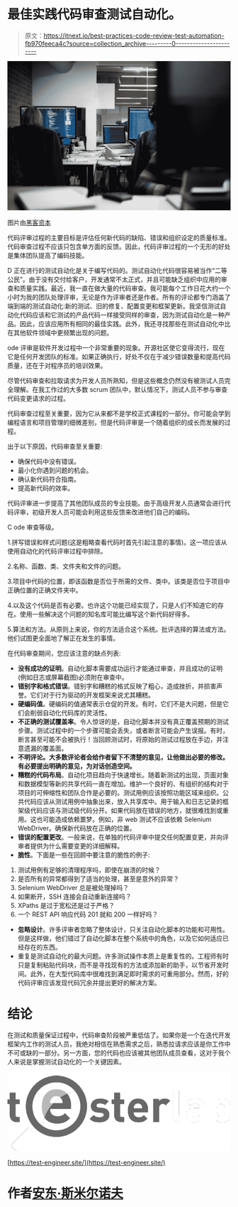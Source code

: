 # 最佳实践代码审查测试自动化。

> 原文：<https://itnext.io/best-practices-code-review-test-automation-fb970feeca4c?source=collection_archive---------0----------------------->

![](img/2d69033b7a5cc15562f62a0120101a10.png)

图片由[黑客资本](https://unsplash.com/photos/uv5_bsypFUM)

代码评审过程的主要目标是评估任何新代码的缺陷、错误和组织设定的质量标准。代码审查过程不应该只包含单方面的反馈。因此，代码评审过程的一个无形的好处是集体团队提高了编码技能。

D 正在进行的测试自动化是关于编写代码的。测试自动化代码很容易被当作“二等公民”。由于没有交付给客户，开发通常不太正式，并且可能缺乏组织中应用的审查和质量实践。最近，我一直在做大量的代码审查。我可能每个工作日花大约一个小时为我的团队处理评审，无论是作为评审者还是作者。所有的评论都专门涵盖了端到端的测试自动化:新的测试、旧的修复、配置变更和框架更新。我坚信测试自动化代码应该和它测试的产品代码一样接受同样的审查，因为测试自动化是一种产品。因此，应该应用所有相同的最佳实践。此外，我还寻找那些在测试自动化中比在其他软件领域中更频繁出现的问题。

ode 评审是软件开发过程中一个非常重要的现象。开源社区使它变得流行，现在它是任何开发团队的标准。如果正确执行，好处不仅在于减少错误数量和提高代码质量，还在于对程序员的培训效果。

尽管代码审查和拉取请求为开发人员所熟知，但是这些概念仍然没有被测试人员完全理解。在我工作过的大多数 scrum 团队中，默认情况下，测试人员不参与审查代码变更请求的过程。

代码审查过程至关重要，因为它从来都不是学校正式课程的一部分。你可能会学到编程语言和项目管理的细微差别，但是代码评审是一个随着组织的成长而发展的过程。

出于以下原因，代码审查至关重要:

*   确保代码中没有错误。
*   最小化你遇到问题的机会。
*   确认新代码符合指南。
*   提高新代码的效率。

代码评审进一步提高了其他团队成员的专业技能。由于高级开发人员通常会进行代码评审，初级开发人员可能会利用这些反馈来改进他们自己的编码。

C ode 审查等级。

1.拼写错误和样式问题(这是粗略查看代码时首先引起注意的事情)。这一项应该从使用自动化的代码评审过程中排除。

2.名称、函数、类、文件夹和文件的问题。

3.项目中代码的位置，即该函数是否位于所需的文件、类中。该类是否位于项目中正确位置的正确文件夹中。

4.以及这个代码是否有必要。也许这个功能已经实现了，只是人们不知道它的存在。使用一些解决这个问题的知名库可能比编写这个新代码好得多。

5.算法和方法。从原则上来说，你的方法适合这个系统。批评选择的算法或方法。他们试图更全面地了解正在发生的事情。

在代码审查期间，您应该注意的缺点列表:

*   **没有成功的证明**。自动化脚本需要成功运行才能通过审查，并且成功的证明(例如日志或屏幕截图)必须附在审查中。
*   **错别字和格式错误**。错别字和糟糕的格式反映了粗心，造成挫折，并损害声誉。它们对于行为驱动的开发框架来说尤其糟糕。
*   **硬编码值**。硬编码的值通常表示仓促的开发。有时，它们不是大问题，但是它们会削弱自动化代码库的灵活性。
*   **不正确的测试覆盖率**。令人惊讶的是，自动化脚本并没有真正覆盖预期的测试步骤。测试过程中的一个步骤可能会丢失，或者断言可能会产生误报。有时，断言甚至可能不会被执行！当回顾测试时，将原始的测试过程放在手边，并注意遗漏的覆盖面。
*   **不明评论。大多数评论者会给作者留下不清楚的意见，让他做出必要的修改。有必要提出明确的意见，为对话创造空间。**
*   **糟糕的代码布局**。自动化项目趋向于快速增长。随着新测试的出现，页面对象和数据模型等新的共享代码一直在增加。维护一个良好的、有组织的结构对于项目的可伸缩性和团队合作是必要的。测试用例应该按照功能区域来组织。公共代码应该从测试用例中抽象出来，放入共享库中。用于输入和日志记录的框架级代码应该与测试级代码分开。如果代码放在错误的地方，就很难找到或重用。这也可能造成依赖噩梦。例如，非 web 测试不应该依赖 Selenium WebDriver。确保新代码放在正确的位置。
*   **错误的配置更改**。一般来说，在单独的代码评审中提交任何配置变更，并向评审者提供为什么需要变更的详细解释。
*   **脆性**。下面是一些在回顾中要注意的脆性的例子:

1.  测试用例有足够的清理程序吗，即使在崩溃的时候？
2.  是否所有的异常都得到了适当的处理，甚至是意外的异常？
3.  Selenium WebDriver 总是被处理掉吗？
4.  如果断开，SSH 连接会自动重新连接吗？
5.  XPaths 是过于宽松还是过于严格？
6.  一个 REST API 响应代码 201 就和 200 一样好吗？

*   **忽略设计**。许多评审者忽略了整体设计，只关注自动化脚本的功能和可用性。但是这样做，他们错过了自动化脚本在整个系统中的角色，以及它如何适应已经存在的东西。
*   重复是测试自动化的最大问题。许多测试操作本质上是重复性的。工程师有时只是复制粘贴代码块，而不是寻找现有的方法或添加新的助手，以节省开发时间。此外，在大型代码库中很难找到满足即时需求的可重用部分。然而，好的代码评审应该发现代码冗余并提出更好的解决方案。

# 结论

在测试和质量保证过程中，代码审查阶段被严重低估了。如果你是一个在迭代开发框架内工作的测试人员，我绝对相信在熟悉需求之后，熟悉拉请求应该是你工作中不可或缺的一部分。另一方面，您的代码也应该被其他团队成员查看，这对于我个人来说是掌握测试自动化的一个关键因素。

![](img/231a99b48e540fa32e0c24d269f4d4da.png)

[https://test-engineer.site/](https://test-engineer.site/)

# 作者[安东·斯米尔诺夫](https://www.linkedin.com/in/vaskocuturilo/)